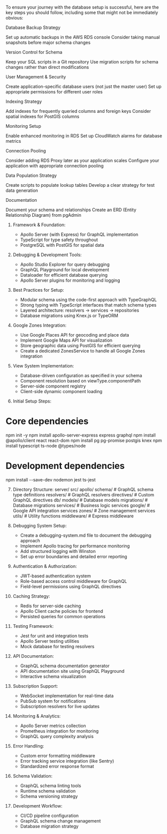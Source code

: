 To ensure your journey with the database setup is successful, here are the key steps you should follow, including some that might not be immediately obvious:

Database Backup Strategy

Set up automatic backups in the AWS RDS console
Consider taking manual snapshots before major schema changes

Version Control for Schema

Keep your SQL scripts in a Git repository
Use migration scripts for schema changes rather than direct modifications

User Management & Security

Create application-specific database users (not just the master user)
Set up appropriate permissions for different user roles

Indexing Strategy

Add indexes for frequently queried columns and foreign keys
Consider spatial indexes for PostGIS columns

Monitoring Setup

Enable enhanced monitoring in RDS
Set up CloudWatch alarms for database metrics

Connection Pooling

Consider adding RDS Proxy later as your application scales
Configure your application with appropriate connection pooling

Data Population Strategy

Create scripts to populate lookup tables
Develop a clear strategy for test data generation

Documentation

Document your schema and relationships
Create an ERD (Entity Relationship Diagram) from pgAdmin

1. Framework & Foundation:
   - Apollo Server (with Express) for GraphQL implementation
   - TypeScript for type safety throughout
   - PostgreSQL with PostGIS for spatial data
2. Debugging & Development Tools:

   - Apollo Studio Explorer for query debugging
   - GraphQL Playground for local development
   - Dataloader for efficient database querying
   - Apollo Server plugins for monitoring and logging

3. Best Practices for Setup:

   - Modular schema using the code-first approach with TypeGraphQL
   - Strong typing with TypeScript interfaces that match schema types
   - Layered architecture: resolvers → services → repositories
   - Database migrations using Knex.js or TypeORM

4. Google Zones Integration:

   - Use Google Places API for geocoding and place data
   - Implement Google Maps API for visualization
   - Store geographic data using PostGIS for efficient querying
   - Create a dedicated ZonesService to handle all Google Zones integration

5. View System Implementation:

   - Database-driven configuration as specified in your schema
   - Component resolution based on viewType.componentPath
   - Server-side component registry
   - Client-side dynamic component loading

6. Initial Setup Steps:

# Core dependencies

npm init -y
npm install apollo-server-express express graphql
npm install @apollo/client react react-dom
npm install pg pg-promise postgis knex
npm install typescript ts-node @types/node

# Development dependencies

npm install --save-dev nodemon jest ts-jest

7. Directory Structure:
   server/
   src/
   apollo/
   schema/ # GraphQL schema type definitions
   resolvers/ # GraphQL resolvers
   directives/ # Custom GraphQL directives
   db/
   models/ # Database models
   migrations/ # Database migrations
   services/ # Business logic services
   google/ # Google API integration services
   zones/ # Zone management services
   utils/ # Utility functions
   middleware/ # Express middleware

8. Debugging System Setup:

   - Create a debugging-system.md file to document the debugging approach
   - Implement Apollo tracing for performance monitoring
   - Add structured logging with Winston
   - Set up error boundaries and detailed error reporting

9. Authentication & Authorization:
   - JWT-based authentication system
   - Role-based access control middleware for GraphQL
   - Field-level permissions using GraphQL directives
10. Caching Strategy:

    - Redis for server-side caching
    - Apollo Client cache policies for frontend
    - Persisted queries for common operations

11. Testing Framework:

    - Jest for unit and integration tests
    - Apollo Server testing utilities
    - Mock database for testing resolvers

12. API Documentation:

    - GraphQL schema documentation generator
    - API documentation site using GraphQL Playground
    - Interactive schema visualization

13. Subscription Support:

    - WebSocket implementation for real-time data
    - PubSub system for notifications
    - Subscription resolvers for live updates

14. Monitoring & Analytics:

    - Apollo Server metrics collection
    - Prometheus integration for monitoring
    - GraphQL query complexity analysis

15. Error Handling:

    - Custom error formatting middleware
    - Error tracking service integration (like Sentry)
    - Standardized error response format

16. Schema Validation:

    - GraphQL schema linting tools
    - Runtime schema validation
    - Schema versioning strategy

17. Development Workflow:

    - CI/CD pipeline configuration
    - GraphQL schema change management
    - Database migration strategy

